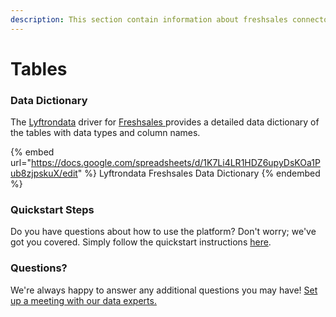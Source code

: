 ```yaml
---
description: This section contain information about freshsales connector tables information
---
```


# Tables

### Data Dictionary

The [Lyftrondata](https://www.lyftrondata.com/) driver for [Freshsales](https://www.lyftrondata.com/integration/sales-analytics/freshsales//)[ ](https://www.lyftrondata.com/integration/freshsales/)provides a detailed data dictionary of the tables with data types and column names.

{% embed url="https://docs.google.com/spreadsheets/d/1K7Li4LR1HDZ6upyDsKOa1Pub8zjpskuX/edit" %}
Lyftrondata Freshsales Data Dictionary
{% endembed %}

### Quickstart Steps

Do you have questions about how to use the platform? Don't worry; we've got you covered. Simply follow the quickstart instructions [here](../README.md).

### Questions? <a href="#questions" id="questions"></a>

We're always happy to answer any additional questions you may have! [Set up a meeting with our data experts.](https://www.lyftrondata.com/book-a-meeting/)

